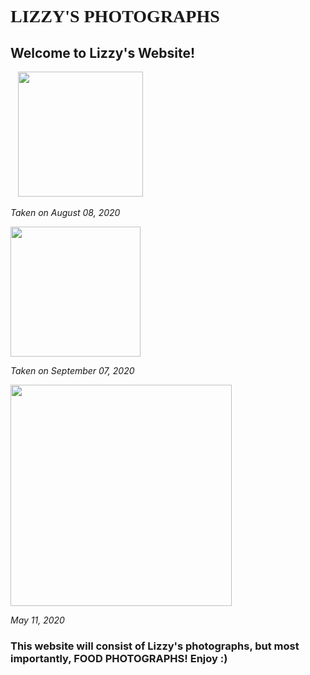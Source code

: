 <!doctype html>
<html>
<head>
<meta charset="utf-8">
<title>html1</title>
<style type="text/css">
.text_column {
}
.tag {
}
</style>
</head>
<h1 style="font-family:verdana;">LIZZY'S PHOTOGRAPHS</h1>
    
<body>
<h2><strong>Welcome to Lizzy's Website!</strong></h2>
&nbsp;&nbsp;&nbsp;<img src="file:///C|/Users/Liset/Desktop/HTML 1/images/food1.jpg" width="200" height="" alt=""/>
<p class="tag"><em class="text_column">Taken on August 08, 2020</em></p>
<img src="file:///C|/Users/Liset/Desktop/HTML 1/images/food2.jpg" width="208" height="" alt=""/>
<p><em>Taken on September 07, 2020</em></p>
<img src="file:///C|/Users/Liset/Desktop/HTML 1/images/food3.jpg" width="354" height="" alt=""/>
<p><em>May 11, 2020</em></p>
    <h3>This website will consist of Lizzy's photographs, but most importantly, FOOD PHOTOGRAPHS! Enjoy :)</h3>
</body>
</html>
